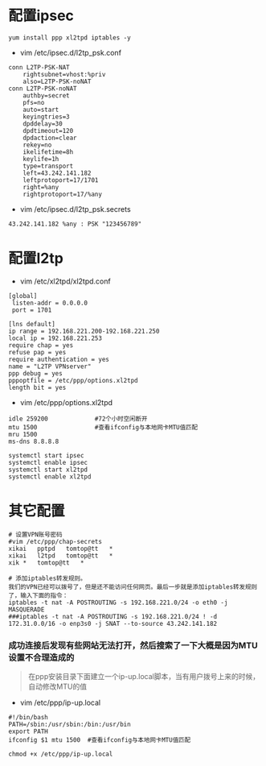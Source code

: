 # 配置ipsec
```
yum install ppp xl2tpd iptables -y
```

* vim /etc/ipsec.d/l2tp_psk.conf
```
conn L2TP-PSK-NAT
    rightsubnet=vhost:%priv
    also=L2TP-PSK-noNAT
conn L2TP-PSK-noNAT
    authby=secret
    pfs=no
    auto=start
    keyingtries=3
    dpddelay=30
    dpdtimeout=120
    dpdaction=clear
    rekey=no
    ikelifetime=8h
    keylife=1h
    type=transport
    left=43.242.141.182
    leftprotoport=17/1701
    right=%any
    rightprotoport=17/%any
```

* vim /etc/ipsec.d/l2tp_psk.secrets
```
43.242.141.182 %any : PSK "123456789"
```

# 配置l2tp
* vim /etc/xl2tpd/xl2tpd.conf
```
[global]
 listen-addr = 0.0.0.0
 port = 1701

[lns default]
ip range = 192.168.221.200-192.168.221.250
local ip = 192.168.221.253
require chap = yes
refuse pap = yes
require authentication = yes
name = "L2TP VPNserver"
ppp debug = yes
pppoptfile = /etc/ppp/options.xl2tpd
length bit = yes
```

* vim /etc/ppp/options.xl2tpd
```
idle 259200             #72个小时空闲断开 
mtu 1500                #查看ifconfig与本地网卡MTU值匹配
mru 1500
ms-dns 8.8.8.8
```
```
systemctl start ipsec
systemctl enable ipsec
systemctl start xl2tpd
systemctl enable xl2tpd
```

# 其它配置
```
# 设置VPN账号密码
#vim /etc/ppp/chap-secrets  
xikai	pptpd	tomtop@tt	*
xikai	l2tpd	tomtop@tt	*
xik	*	tomtop@tt	*

# 添加iptables转发规则。
我们的VPN已经可以拨号了，但是还不能访问任何网页。最后一步就是添加iptables转发规则了，输入下面的指令：
iptables -t nat -A POSTROUTING -s 192.168.221.0/24 -o eth0 -j MASQUERADE
###iptables -t nat -A POSTROUTING -s 192.168.221.0/24 ! -d 172.31.0.0/16 -o enp3s0 -j SNAT --to-source 43.242.141.182
```

### 成功连接后发现有些网站无法打开，然后搜索了一下大概是因为MTU设置不合理造成的
>在ppp安装目录下面建立一个ip-up.local脚本，当有用户拨号上来的时候，自动修改MTU的值
* vim /etc/ppp/ip-up.local
```
#!/bin/bash
PATH=/sbin:/usr/sbin:/bin:/usr/bin
export PATH
ifconfig $1 mtu 1500  #查看ifconfig与本地网卡MTU值匹配
```
```
chmod +x /etc/ppp/ip-up.local
```